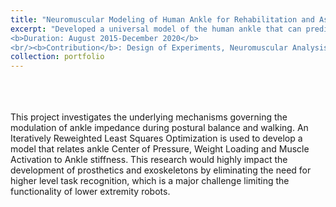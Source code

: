 ```yaml
---
title: "Neuromuscular Modeling of Human Ankle for Rehabilitation and Assistance"
excerpt: "Developed a universal model of the human ankle that can predict ankle behavior during various daily tasks such as balance and locomotion in a wide range of environments<br/>
<b>Duration: August 2015-December 2020</b>
<br/><b>Contribution</b>: Design of Experiments, Neuromuscular Analysis and Modeling"
collection: portfolio
---
```

<br>
<br>
<br>
This project investigates the underlying mechanisms governing the modulation of ankle impedance during postural balance and walking. An Iteratively Reweighted Least Squares Optimization is used to develop a model that relates ankle Center of Pressure, Weight Loading and Muscle Activation to Ankle stiffness. This research would highly impact the development of prosthetics and exoskeletons by eliminating the need for higher level task recognition, which is a major challenge limiting the functionality of lower extremity robots. 
<br>
<br>

